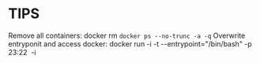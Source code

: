 TIPS
====
Remove all containers: docker rm `docker ps --no-trunc -a -q`
Overwrite entryponit and access docker: docker run -i -t --entrypoint="/bin/bash" -p 23:22 <image> -i
